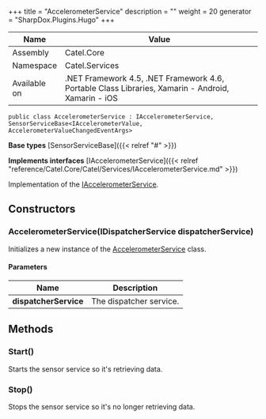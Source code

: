 

+++
title = "AccelerometerService" 
description = ""
weight = 20
generator = "SharpDox.Plugins.Hugo"
+++

Name|Value
---|---
Assembly|Catel.Core
Namespace|Catel.Services
Available on|.NET Framework 4.5, .NET Framework 4.6, Portable Class Libraries, Xamarin - Android, Xamarin - iOS

```
public class AccelerometerService : IAccelerometerService, SensorServiceBase<IAccelerometerValue, AccelerometerValueChangedEventArgs>
```

**Base types**
[SensorServiceBase]({{< relref "#" >}})

**Implements interfaces**
[IAccelerometerService]({{< relref "reference/Catel.Core/Catel/Services/IAccelerometerService.md" >}})

Implementation of the [IAccelerometerService](#).

## Constructors

### AccelerometerService(IDispatcherService dispatcherService)

Initializes a new instance of the [AccelerometerService](#) class.

#### Parameters

Name|Description
---|---
**dispatcherService**|The dispatcher service.

## Methods

### Start()

Starts the sensor service so it's retrieving data.

### Stop()

Stops the sensor service so it's no longer retrieving data.

